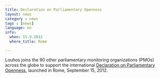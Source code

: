 ```yaml
---
title: Declaration on Parliamentary Openness
layout: news
category : news
tags : [news]
language: en
info:
  when: 15.9.2012
  where_title: Rome

---
```


Louhos joins the 90 other parliamentary monitoring organizations (PMOs) across the globe to support the international [Declaration on Parliamentary Openness](http://www.openingparliament.org/press), launched in Rome, September 15, 2012.
